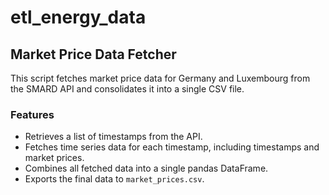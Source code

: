 # etl_energy_data

## Market Price Data Fetcher

This script fetches market price data for Germany and Luxembourg from the SMARD API and consolidates it into a single CSV file.

### Features
- Retrieves a list of timestamps from the API.
- Fetches time series data for each timestamp, including timestamps and market prices.
- Combines all fetched data into a single pandas DataFrame.
- Exports the final data to `market_prices.csv`.